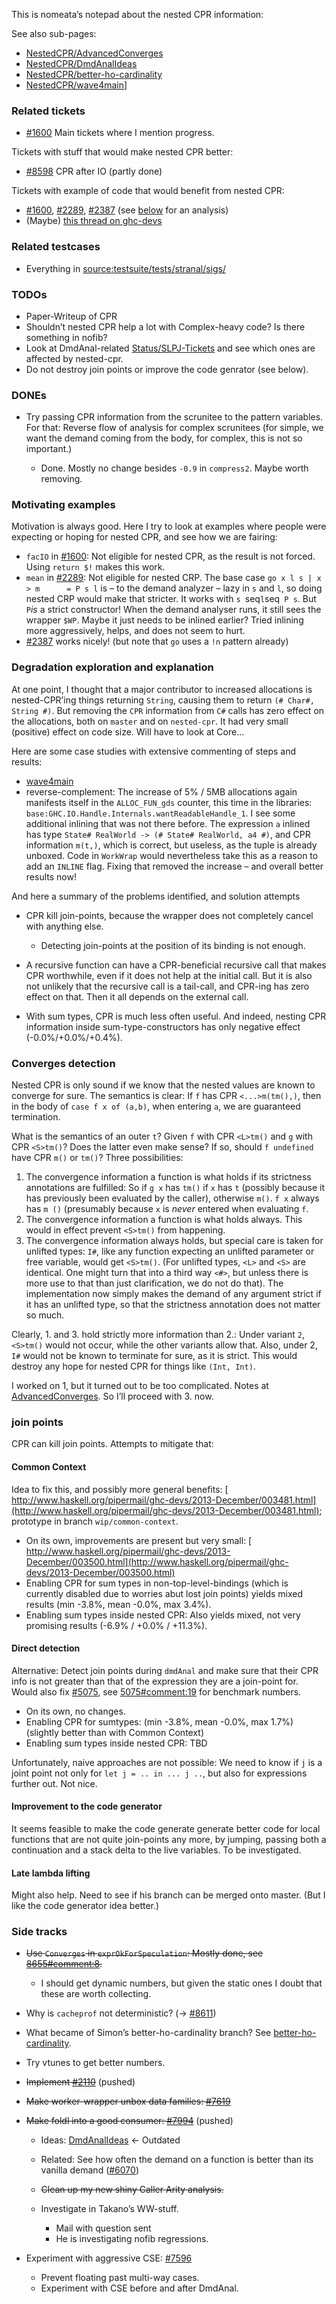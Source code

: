 
This is nomeata’s notepad about the nested CPR information:


See also sub-pages:

- [NestedCPR/AdvancedConverges](nested-cpr/advanced-converges)
- [NestedCPR/DmdAnalIdeas](nested-cpr/dmd-anal-ideas)
- [NestedCPR/better-ho-cardinality](nested-cpr/better-ho-cardinality)
- [NestedCPR/wave4main](nested-cpr/wave4main)\]

### Related tickets

- [\#1600](https://gitlab.haskell.org//ghc/ghc/issues/1600) Main tickets where I mention progress.


Tickets with stuff that would make nested CPR better:

- [\#8598](https://gitlab.haskell.org//ghc/ghc/issues/8598) CPR after IO (partly done)


Tickets with example of code that would benefit from nested CPR:

- [\#1600](https://gitlab.haskell.org//ghc/ghc/issues/1600), [\#2289](https://gitlab.haskell.org//ghc/ghc/issues/2289), [\#2387](https://gitlab.haskell.org//ghc/ghc/issues/2387) (see [below](nested-cpr#motivating-examples) for an analysis)
- (Maybe) [ this thread on ghc-devs](https://mail.haskell.org/pipermail/ghc-devs/2016-March/011623.html)

### Related testcases

- Everything in [source:testsuite/tests/stranal/sigs/](/trac/ghc/browser/testsuite/tests/stranal/sigs)

### TODOs

- Paper-Writeup of CPR
- Shouldn’t nested CPR help a lot with Complex-heavy code? Is there something in nofib?
- Look at DmdAnal-related [Status/SLPJ-Tickets](status/slpj-tickets) and see which ones are affected by nested-cpr.
- Do not destroy join points or improve the code genrator (see below).

### DONEs

- Try passing CPR information from the scrunitee to the pattern variables. For that: Reverse flow of analysis for complex scrunitees (for simple, we want the demand coming from the body, for complex, this is not so important.)

  - Done. Mostly no change besides `-0.9` in `compress2`. Maybe worth removing.

### Motivating examples


Motivation is always good. Here I try to look at examples where people were expecting or hoping for nested CPR, and see how we are fairing:

- `facIO` in [\#1600](https://gitlab.haskell.org//ghc/ghc/issues/1600): Not eligible for nested CPR, as the result is not forced. Using `return $!` makes this work.
- `mean` in [\#2289](https://gitlab.haskell.org//ghc/ghc/issues/2289): Not eligible for nested CRP. The base case `go x l s | x > m      = P s l` is – to the demand analyzer – lazy in `s` and `l`, so doing nested CRP would make that stricter. It works with `s `seq` l `seq` P s`. But `P`*is* a strict constructor! When the demand analyser runs, it still sees the wrapper `$WP`. Maybe it just needs to be inlined earlier? Tried inlining more aggressively, helps, and does not seem to hurt.
- [\#2387](https://gitlab.haskell.org//ghc/ghc/issues/2387) works nicely! (but note that `go` uses a `!n` pattern already)

### Degradation exploration and explanation


At one point, I thought that a major contributor to increased allocations is nested-CPR’ing things returning `String`, causing them to return `(# Char#, String #)`. But removing the `CPR` information from `C#` calls has zero effect on the allocations, both on `master` and on `nested-cpr`. It had very small (positive) effect on code size. Will have to look at Core...


Here are some case studies with extensive commenting of steps and results:

- [wave4main](nested-cpr/wave4main)
- reverse-complement: The increase of 5% / 5MB allocations again manifests itself in the `ALLOC_FUN_gds` counter, this time in the libraries: `base:GHC.IO.Handle.Internals.wantReadableHandle_1`. I see some additional inlining that was not there before. The expression `a` inlined has type `State# RealWorld -> (# State# RealWorld, a4 #)`, and CPR information `m(t,)`, which is correct, but useless, as the tuple is already unboxed. Code in `WorkWrap` would nevertheless take this as a reason to add an `INLINE` flag. Fixing that removed the increase – and overall better results now!


And here a summary of the problems identified, and solution attempts

- CPR kill join-points, because the wrapper does not completely cancel with anything else.

  - Detecting join-points at the position of its binding is not enough.
- A recursive function can have a CPR-beneficial recursive call that makes CPR worthwhile, even if it does not help at the initial call. But it is also not unlikely that the recursive call is a tail-call, and CPR-ing has zero effect on that. Then it all depends on the external call.
- With sum types, CPR is much less often useful. And indeed, nesting CPR information inside sum-type-constructors has only negative effect (-0.0%/+0.0%/+0.4%).

### Converges detection


Nested CPR is only sound if we know that the nested values are known to converge for sure. The semantics is clear: If `f` has CPR `<...>m(tm(),)`, then in the body of `case f x of (a,b)`, when entering `a`, we are guaranteed termination.


What is the semantics of an outer `t`? Given `f` with CPR `<L>tm()` and `g` with CPR `<S>tm()`? Does the latter even make sense? If so, should `f undefined` have CPR `m()` or `tm()`? Three possibilities:

1. The convergence information a function is what holds if its strictness annotations are fulfilled: So if `g x`  has `tm()` if `x` has `t` (possibly because it has previously been evaluated by the caller), otherwise `m()`. `f x` always has `m ()` (presumably because `x` is _never_ entered when evaluating `f`.
1. The convergence information a function is what holds always. This would in effect prevent `<S>tm()` from happening.
1. The convergence information always holds, but special care is taken for unlifted types: `I#`, like any function expecting an unlifted parameter or free variable, would get `<S>tm()`. (For unlifted types, `<L>` and `<S>` are identical. One might turn that into a third way `<#>`, but unless there is more use to that than just clarification, we do not do that). The implementation now simply makes the demand of any argument strict if it has an unlifted type, so that the strictness annotation does not matter so much.


Clearly, 1. and 3. hold strictly more information than 2.: Under variant `2`, `<S>tm()` would not occur, while the other variants allow that. Also, under 2, `I#` would not be known to terminate for sure, as it is strict. This would destroy any hope for nested CPR for things like `(Int, Int)`.


I worked on 1, but it turned out to be too complicated. Notes at [AdvancedConverges](nested-cpr/advanced-converges). So I’ll proceed with 3. now.

### join points


CPR can kill join points. Attempts to mitigate that:

#### Common Context


Idea to fix this, and possibly more general benefits:
[ http://www.haskell.org/pipermail/ghc-devs/2013-December/003481.html](http://www.haskell.org/pipermail/ghc-devs/2013-December/003481.html); prototype in branch `wip/common-context`.

- On its own, improvements are present but very small: [ http://www.haskell.org/pipermail/ghc-devs/2013-December/003500.html](http://www.haskell.org/pipermail/ghc-devs/2013-December/003500.html)
- Enabling CPR for sum types in non-top-level-bindings (which is currently disabled due to worries abut lost join points) yields mixed results (min -3.8%, mean -0.0%, max 3.4%).
- Enabling sum types inside nested CPR: Also yields mixed, not very promising results (-6.9% / +0.0% / +11.3%).

#### Direct detection


Alternative: Detect join points during `dmdAnal` and make sure that their CPR info is not greater than that of the expression they are a join-point for. Would also fix [\#5075](https://gitlab.haskell.org//ghc/ghc/issues/5075), see [5075\#comment:19](https://gitlab.haskell.org//ghc/ghc/issues/5075) for benchmark numbers.

- On its own, no changes.
- Enabling CPR for sumtypes: (min -3.8%, mean -0.0%, max 1.7%) (slightly better than with Common Context)
- Enabling sum types inside nested CPR: TBD


Unfortunately, naive approaches are not possible: We need to know if `j` is a joint point not only for `let j = .. in ... j ..`, but also for expressions further out. Not nice.

#### Improvement to the code generator


It seems feasible to make the code generate generate better code for local functions that are not quite join-points any more, by jumping, passing both a continuation and a stack delta to the live variables. To be investigated.

#### Late lambda lifting


Might also help. Need to see if his branch can be merged onto master. (But I like the code generator idea better.)

### Side tracks

- ~~Use `Converges` in `exprOkForSpeculation`: Mostly done, see [8655\#comment:8](https://gitlab.haskell.org//ghc/ghc/issues/8655).~~

  - I should get dynamic numbers, but given the static ones I doubt that these are worth collecting.
- Why is `cacheprof` not deterministic? (→ [\#8611](https://gitlab.haskell.org//ghc/ghc/issues/8611))
- What became of Simon’s better-ho-cardinality branch? See [better-ho-cardinality](nested-cpr/better-ho-cardinality).
- Try vtunes to get better numbers.
- ~~Implement [\#2110](https://gitlab.haskell.org//ghc/ghc/issues/2110)~~ (pushed)
- ~~Make worker-wrapper unbox data families: [\#7619](https://gitlab.haskell.org//ghc/ghc/issues/7619)~~
- ~~Make foldl into a good consumer: [\#7994](https://gitlab.haskell.org//ghc/ghc/issues/7994)~~ (pushed)

  - Ideas: [DmdAnalIdeas](nested-cpr/dmd-anal-ideas) ← Outdated
  - Related: See how often the demand on a function is better than its vanilla demand ([\#6070](https://gitlab.haskell.org//ghc/ghc/issues/6070))
  - ~~Clean up my new shiny Caller Arity analysis.~~
  - Investigate in Takano’s WW-stuff.

    - Mail with question sent
    - He is investigating nofib regressions.
- Experiment with aggressive CSE: [\#7596](https://gitlab.haskell.org//ghc/ghc/issues/7596)

  - Prevent floating past multi-way cases.
  - Experiment with CSE before and after DmdAnal.
